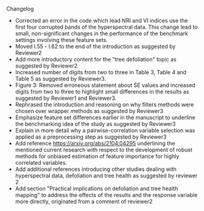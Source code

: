 Changelog

- Corrected an error in the code which lead NRI and VI indices use the first four corrupted bands of the hyperspectral data. This change lead to small, non-significant changes in the performance of the benchmark settings involving these feature sets.
- Moved l.55 - l.62 to the end of the introduction as suggested by Reviewer2
- Add more introductory content for the "tree defoliation" topic as suggested by Reviewer2
- Increased number of digits from two to three in Table 3, Table 4 and Table 5 as suggested by Reviewer3.
- Figure 3: Removed erroneous statement about SE values and increased digits from two to three to highlight small differences in the results as suggested by Reviewer1 and Reviewer3.
- Rephrased the introduction and reasoning on why filters methods were chosen over wrapper methods as suggested by Reviewer3
- Emphasize feature set differences earlier in the manuscript to underline the benchmarking idea of the study as suggested by Reviewer3
- Explain in more detail why a pairwise-correlation variable selection was applied as a preprocessing step as suggested by Reviewer3
- Add reference https://arxiv.org/abs/2104.04295 underlining the mentioned current research with respect to the development of robust methods for unbiased estimation of feature importance for highly correlated variables.
- Add additional references introducing other studies dealing with hyperspectral data, defoliation and tree health as suggested by reviewer 2
- Add section "Practical implications on defoliation and tree health mapping" to address the effects of the results and the response variable more directly, originated from a comment of reviewer2
